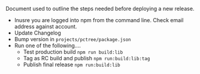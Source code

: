 Document used to outline the steps needed before deploying a new release.

* Inusre you are logged into npm from the command line. Check email address against account.
* Update Changelog
* Bump version in `projects/pctree/package.json`
* Run one of the following....
  * Test production build `npm run build:lib`
  * Tag as RC build and publish `npm run:build:lib:tag`
  * Publish final release `npm run:build:lib`

